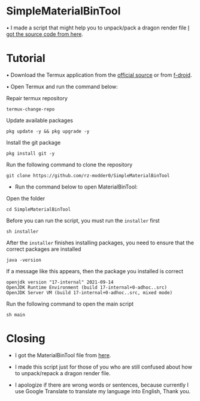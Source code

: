# SimpleMaterialBinTool

• I made a script that might help you to unpack/pack a dragon render file [I got the source code from here](https://github.com/ddf8196/MaterialBinTool).

# Tutorial

• Download the Termux application from the [official source]() or from [f-droid]().

• Open Termux and run the command below:

Repair termux repository
```
termux-change-repo
```

Update available packages
```
pkg update -y && pkg upgrade -y
```

Install the git package
```
pkg install git -y
```

Run the following command to clone the repository
```
git clone https://github.com/rz-modder0/SimpleMaterialBinTool
```

* Run the command below to open MaterialBinTool:

Open the folder
```
cd SimpleMaterialBinTool
```

Before you can run the script, you must run the `installer` first
```
sh installer
```

After the `installer` finishes installing packages, you need to ensure that the correct packages are installed
```
java -version
```

If a message like this appears, then the package you installed is correct
```
openjdk version "17-internal" 2021-09-14
OpenJDK Runtime Environment (build 17-internal+0-adhoc..src)
OpenJDK Server VM (build 17-internal+0-adhoc..src, mixed mode)
```

Run the following command to open the main script
```
sh main
```

# Closing

* I got the MaterialBinTool file from [here](https://github.com/ddf8196/MaterialBinTool/releases).

* I made this script just for those of you who are still confused about how to unpack/repack a dragon render file.

* I apologize if there are wrong words or sentences, because currently I use Google Translate to translate my language into English, Thank you.
